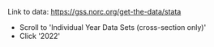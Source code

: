 Link to data: https://gss.norc.org/get-the-data/stata
- Scroll to 'Individual Year Data Sets (cross-section only)'
- Click '2022'
